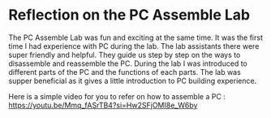 # Reflection on the PC Assemble Lab 
The PC Assemble Lab was fun and exciting at the same time. It was the first time I had experience with PC during the lab.
The lab assistants there were super friendly and helpful. They guide us step by step on the ways to disassemble and reassemble the PC.
During the lab I was introduced to different parts of the PC and the functions of each parts.
The lab was supper beneficial as it gives a little introduction to PC building experience.

Here is a simple video for you to refer on how to assemble a PC :
https://youtu.be/Mmq_fASrTB4?si=Hw2SFjOMI8e_W6by
